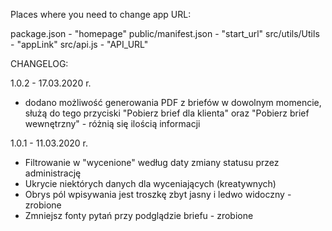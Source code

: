 Places where you need to change app URL:

package.json - "homepage"
public/manifest.json - "start_url"
src/utils/Utils - "appLink"
src/api.js - "API_URL"

CHANGELOG:

1.0.2 - 17.03.2020 r.
- dodano możliwość generowania PDF z briefów w dowolnym momencie, służą do tego przyciski "Pobierz brief dla klienta" oraz "Pobierz brief wewnętrzny" - różnią się ilością informacji

1.0.1 - 11.03.2020 r.
- Filtrowanie w "wycenione" według daty zmiany statusu przez administrację
- Ukrycie niektórych danych dla wyceniających (kreatywnych)
- Obrys pól wpisywania jest troszkę zbyt jasny i ledwo widoczny - zrobione
- Zmniejsz fonty pytań przy podglądzie briefu - zrobione